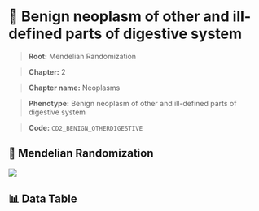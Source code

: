 # 🧪 Benign neoplasm of other and ill-defined parts of digestive system

> **Root:** Mendelian Randomization

> **Chapter:** 2  

> **Chapter name:** Neoplasms

> **Phenotype:** Benign neoplasm of other and ill-defined parts of digestive system  

> **Code:** `CD2_BENIGN_OTHERDIGESTIVE`

## 🧬 Mendelian Randomization  

<img src="/MR/Figures/Forward/CD2_BENIGN_OTHERDIGESTIVE.png"/>

## 📊 Data Table

<CsvTableMRF src="/MR/Data/Forward/CD2_BENIGN_OTHERDIGESTIVE.csv"/>
